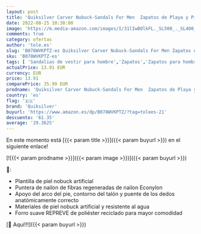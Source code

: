 ```yaml
---
layout: post
title: 'Quiksilver Carver Nubuck-Sandals For Men  Zapatos de Playa y Piscina Hombre  Negro  Solid Black Sbkm   39 EU'
date: 2022-08-25 10:38:00
image: 'https://m.media-amazon.com/images/I/31lIwBOlkFL._SL500_._SL400_.jpg'
comments: true
category: ofertas
author: 'tole.es'
slug: 'B078WVKPTZ-es Quiksilver Carver Nubuck-Sandals For Men Zapatos de Playa...'
sku: 'B078WVKPTZ-es'
tags: [ 'Sandalias de vestir para hombre','Zapatos','Zapatos para hombre','Zapatos y complementos','quiksilver','zapatos','🇪🇸', ]
actualPrice: 13.91 EUR
currency: EUR
price: 13.91
comparePrice: 35.99 EUR
prodname: 'Quiksilver Carver Nubuck-Sandals For Men  Zapatos de Playa y Piscina Hombre  Negro  Solid Black Sbkm   39 EU'
country: 'es'
flag: '🇪🇸'
brand: 'Quiksilver'
buyurl: 'https://www.amazon.es/dp/B078WVKPTZ/?tag=tolees-21'
descuento: '61.35'
average: '29.3625'
---
```


En este momento está [{{< param title >}}]({{< param buyurl >}}) en el siguiente enlace!

[![{{< param prodname >}}]({{< param image >}})]({{< param buyurl >}})

🔎:

- Plantilla de piel nobuck artificial
- Puntera de nailon de fibras regeneradas de nailon Econylon
- Apoyo del arco del pie, contorno del talón y puente de los dedos anatómicamente correcto
- Materiales de piel nobuck artificial y resistente al agua
- Forro suave REPREVE de poliéster reciclado para mayor comodidad

[🛒 Aquí!!!]({{< param buyurl >}})
